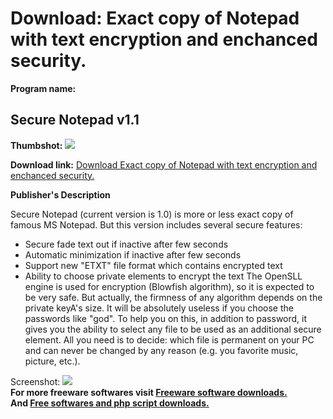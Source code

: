 # Download: Exact copy of Notepad with text encryption and enchanced security.

**Program name:**

## Secure Notepad v1.1

  
**Thumbshot:** ![](http://www.freewarefiles.com/screenshot/securenpad1_md.gif)   
  
**Download link:** [Download Exact copy of Notepad with text encryption and enchanced security.](http://freesoftwares.boysofts.com/Secure-Notepad-V_program_35694.html)  
  


**Publisher's Description**  
  


Secure Notepad (current version is 1.0) is more or less exact copy of famous MS Notepad. But this version includes several secure features: 

  * Secure fade text out if inactive after few seconds 
  * Automatic minimization if inactive after few seconds 
  * Support new "ETXT" file format which contains encrypted text 
  * Ability to choose private elements to encrypt the text 
The OpenSLL engine is used for encryption (Blowfish algorithm), so it is expected to be very safe. But actually, the firmness of any algorithm depends on the private keyA's size. It will be absolutely useless if you choose the passwords like "god". To help you on this, in addition to password, it gives you the ability to select any file to be used as an additional secure element. All you need is to decide: which file is permanent on your PC and can never be changed by any reason (e.g. you favorite music, picture, etc.). 

  
  
Screenshot: ![](http://www.freewarefiles.com/screenshot/securenpad1.gif)   
**For more freeware softwares visit [Freeware software downloads.](http://freesoftwares.boysofts.com/)**   
**And [Free softwares and php script downloads.](http://www.boysofts.com/)**
